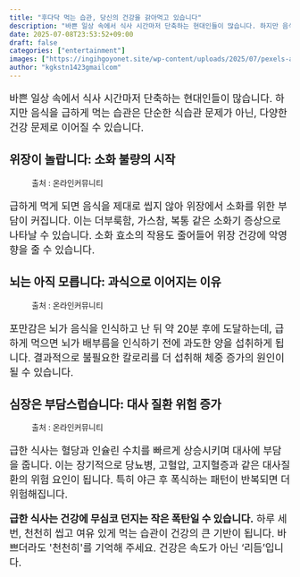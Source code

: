 ```yaml
---
title: "후다닥 먹는 습관, 당신의 건강을 갉아먹고 있습니다"
description: "바쁜 일상 속에서 식사 시간마저 단축하는 현대인들이 많습니다. 하지만 음식을 급하게 먹는 습관은 단순한 식습관 문제가 아닌, 다양한 건강 문제로 이어질 수 있습니다."
date: 2025-07-08T23:53:52+09:00
draft: false
categories: ["entertainment"]
images: ["https://ingihgoyonet.site/wp-content/uploads/2025/07/pexels-athena-2323183-683x1024.jpg", "https://ingihgoyonet.site/wp-content/uploads/2025/07/pexels-mart-production-7089020-2-1024x683.jpg", "https://ingihgoyonet.site/wp-content/uploads/2025/07/pexels-karolina-grabowska-4386467-2-683x1024.jpg"]
author: "kgkstn1423gmailcom"
---
```


<p style="font-size:18px">바쁜 일상 속에서 식사 시간마저 단축하는 현대인들이 많습니다. 하지만 음식을 급하게 먹는 습관은 단순한 식습관 문제가 아닌, 다양한 건강 문제로 이어질 수 있습니다.</p> <h2 >위장이 놀랍니다: 소화 불량의 시작</h2> <figure ><img src="https://ingihgoyonet.site/wp-content/uploads/2025/07/pexels-athena-2323183-683x1024.jpg" alt="" style="aspect-ratio:16/9;object-fit:cover"/><figcaption >출처 : 온라인커뮤니티</figcaption></figure> <p style="font-size:18px">급하게 먹게 되면 음식을 제대로 씹지 않아 위장에서 소화를 위한 부담이 커집니다. 이는 더부룩함, 가스참, 복통 같은 소화기 증상으로 나타날 수 있습니다. 소화 효소의 작용도 줄어들어 위장 건강에 악영향을 줄 수 있습니다.</p> <h2 >뇌는 아직 모릅니다: 과식으로 이어지는 이유</h2> <figure ><img src="https://ingihgoyonet.site/wp-content/uploads/2025/07/pexels-mart-production-7089020-2-1024x683.jpg" alt="" style="aspect-ratio:16/9;object-fit:cover"/><figcaption >출처 : 온라인커뮤니티</figcaption></figure> <p style="font-size:18px">포만감은 뇌가 음식을 인식하고 난 뒤 약 20분 후에 도달하는데, 급하게 먹으면 뇌가 배부름을 인식하기 전에 과도한 양을 섭취하게 됩니다. 결과적으로 불필요한 칼로리를 더 섭취해 체중 증가의 원인이 될 수 있습니다.</p> <h2 >심장은 부담스럽습니다: 대사 질환 위험 증가</h2> <figure ><img src="https://ingihgoyonet.site/wp-content/uploads/2025/07/pexels-karolina-grabowska-4386467-2-683x1024.jpg" alt="" style="aspect-ratio:16/9;object-fit:cover"/><figcaption >출처 : 온라인커뮤니티</figcaption></figure> <p style="font-size:18px">급한 식사는 혈당과 인슐린 수치를 빠르게 상승시키며 대사에 부담을 줍니다. 이는 장기적으로 당뇨병, 고혈압, 고지혈증과 같은 대사질환의 위험 요인이 됩니다. 특히 야근 후 폭식하는 패턴이 반복되면 더 위험해집니다.</p> <p style="font-size:18px"><strong>급한 식사는 건강에 무심코 던지는 작은 폭탄일 수 있습니다.</strong> 하루 세 번, 천천히 씹고 여유 있게 먹는 습관이 건강의 큰 기반이 됩니다. 바쁘더라도 '천천히'를 기억해 주세요. 건강은 속도가 아닌 ‘리듬’입니다.</p>